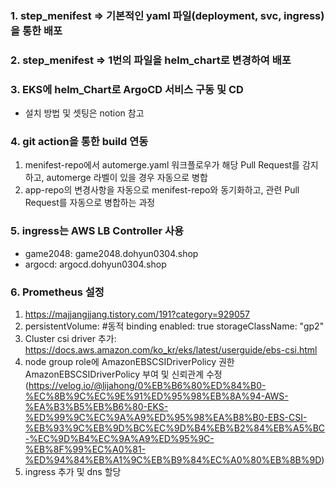 ### 1. step_menifest => 기본적인 yaml 파일(deployment, svc, ingress) 을 통한 배포

### 2. step_menifest => 1번의 파일을 helm_chart로 변경하여 배포

### 3. EKS에 helm_Chart로 ArgoCD 서비스 구동 및 CD
- 설치 방법 및 셋팅은 notion 참고

### 4. git action을 통한 build 연동
  1. menifest-repo에서 automerge.yaml 워크플로우가 해당 Pull Request를 감지하고, automerge 라벨이 있을 경우 자동으로 병합
  2. app-repo의 변경사항을 자동으로 menifest-repo와 동기화하고, 관련 Pull Request를 자동으로 병합하는 과정
     
### 5. ingress는 AWS LB Controller 사용
- game2048: game2048.dohyun0304.shop
- argocd: argocd.dohyun0304.shop

### 6. Prometheus 설정
  1. https://majjangjjang.tistory.com/191?category=929057
  2. persistentVolume: #동적 binding
     enabled: true
     storageClassName: "gp2"
  3. Cluster csi driver 추가: https://docs.aws.amazon.com/ko_kr/eks/latest/userguide/ebs-csi.html
  4. node group role에 AmazonEBSCSIDriverPolicy 권한 AmazonEBSCSIDriverPolicy 부여 및 신뢰관계 수정
     (https://velog.io/@lijahong/0%EB%B6%80%ED%84%B0-%EC%8B%9C%EC%9E%91%ED%95%98%EB%8A%94-AWS-%EA%B3%B5%EB%B6%80-EKS-%ED%99%9C%EC%9A%A9%ED%95%98%EA%B8%B0-EBS-CSI-%EB%93%9C%EB%9D%BC%EC%9D%B4%EB%B2%84%EB%A5%BC-%EC%9D%B4%EC%9A%A9%ED%95%9C-%EB%8F%99%EC%A0%81-%ED%94%84%EB%A1%9C%EB%B9%84%EC%A0%80%EB%8B%9D)
  5. ingress 추가 및 dns 할당

